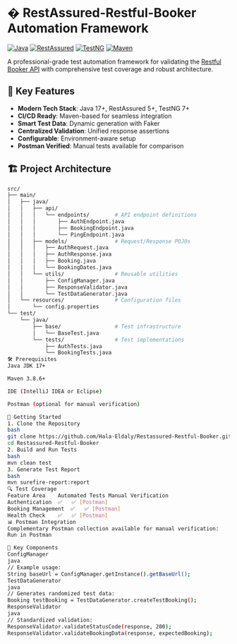 # � RestAssured-Restful-Booker Automation Framework

[![Java](https://img.shields.io/badge/Java-17+-blue?logo=java)](https://java.com)
[![RestAssured](https://img.shields.io/badge/RestAssured-5.3.0-brightgreen)](https://rest-assured.io)
[![TestNG](https://img.shields.io/badge/TestNG-7.6.1-red?logo=testng)](https://testng.org)
[![Maven](https://img.shields.io/badge/Maven-3.8.6-blueviolet?logo=apache-maven)](https://maven.apache.org)

A professional-grade test automation framework for validating the [Restful Booker API](https://restful-booker.herokuapp.com/) with comprehensive test coverage and robust architecture.

## 🌟 Key Features

- **Modern Tech Stack**: Java 17+, RestAssured 5+, TestNG 7+
- **CI/CD Ready**: Maven-based for seamless integration
- **Smart Test Data**: Dynamic generation with Faker
- **Centralized Validation**: Unified response assertions
- **Configurable**: Environment-aware setup
- **Postman Verified**: Manual tests available for comparison

## 🏗️ Project Architecture

```bash
src/
├── main/
│   ├── java/
│   │   ├── api/
│   │   │   └── endpoints/        # API endpoint definitions
│   │   │       ├── AuthEndpoint.java
│   │   │       ├── BookingEndpoint.java
│   │   │       └── PingEndpoint.java
│   │   ├── models/               # Request/Response POJOs
│   │   │   ├── AuthRequest.java
│   │   │   ├── AuthResponse.java
│   │   │   ├── Booking.java
│   │   │   └── BookingDates.java
│   │   └── utils/                # Reusable utilities
│   │       ├── ConfigManager.java
│   │       ├── ResponseValidator.java
│   │       └── TestDataGenerator.java
│   └── resources/                # Configuration files
│       └── config.properties
└── test/
    └── java/
        ├── base/                 # Test infrastructure
        │   └── BaseTest.java
        └── tests/                # Test implementations
            ├── AuthTests.java
            └── BookingTests.java
🛠️ Prerequisites
Java JDK 17+

Maven 3.8.6+

IDE (IntelliJ IDEA or Eclipse)

Postman (optional for manual verification)

🚀 Getting Started
1. Clone the Repository
bash
git clone https://github.com/Hala-Eldaly/Restassured-Restful-Booker.git
cd Restassured-Restful-Booker
2. Build and Run Tests
bash
mvn clean test
3. Generate Test Report
bash
mvn surefire-report:report
🔍 Test Coverage
Feature Area	Automated Tests	Manual Verification
Authentication	✅	✅ [Postman]
Booking Management	✅	✅ [Postman]
Health Check	✅	✅ [Postman]
📊 Postman Integration
Complementary Postman collection available for manual verification:
Run in Postman

🧩 Key Components
ConfigManager
java
// Example usage:
String baseUrl = ConfigManager.getInstance().getBaseUrl();
TestDataGenerator
java
// Generates randomized test data:
Booking testBooking = TestDataGenerator.createTestBooking();
ResponseValidator
java
// Standardized validation:
ResponseValidator.validateStatusCode(response, 200);
ResponseValidator.validateBookingData(response, expectedBooking);
